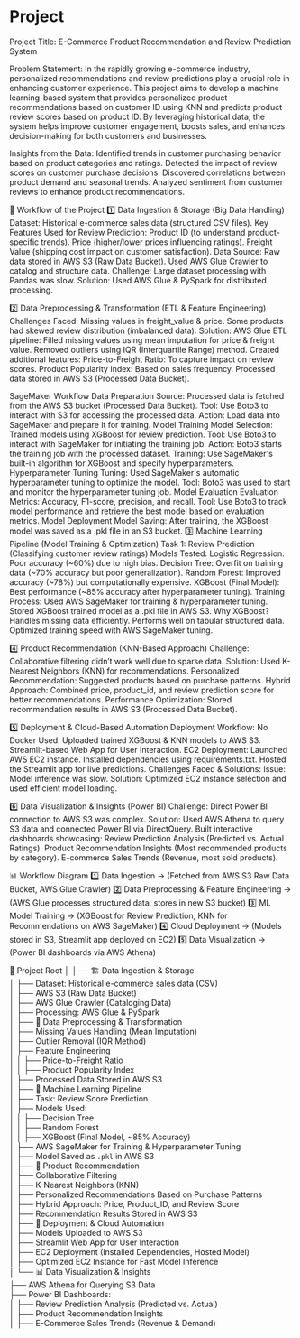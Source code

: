 # Project

Project Title: E-Commerce Product Recommendation and Review Prediction System

Problem Statement:
In the rapidly growing e-commerce industry, personalized recommendations and review predictions play a crucial role in enhancing customer experience. This project aims to develop a machine learning-based system that provides personalized product recommendations based on customer ID using KNN and predicts product review scores based on product ID. By leveraging historical data, the system helps improve customer engagement, boosts sales, and enhances decision-making for both customers and businesses.


Insights from the Data:
Identified trends in customer purchasing behavior based on product categories and ratings.
Detected the impact of review scores on customer purchase decisions.
Discovered correlations between product demand and seasonal trends.
Analyzed sentiment from customer reviews to enhance product recommendations.


📌 Workflow of the Project
1️⃣ Data Ingestion & Storage (Big Data Handling)
Dataset: Historical e-commerce sales data (structured CSV files).
Key Features Used for Review Prediction:
Product ID (to understand product-specific trends).
Price (higher/lower prices influencing ratings).
Freight Value (shipping cost impact on customer satisfaction).
Data Source:
Raw data stored in AWS S3 (Raw Data Bucket).
Used AWS Glue Crawler to catalog and structure data.
Challenge:
Large dataset processing with Pandas was slow.
Solution:
Used AWS Glue & PySpark for distributed processing.

2️⃣ Data Preprocessing & Transformation (ETL & Feature Engineering)
Challenges Faced:
Missing values in freight_value & price.
Some products had skewed review distribution (imbalanced data).
Solution:
AWS Glue ETL pipeline:
Filled missing values using mean imputation for price & freight value.
Removed outliers using IQR (Interquartile Range) method.
Created additional features:
Price-to-Freight Ratio: To capture impact on review scores.
Product Popularity Index: Based on sales frequency.
Processed data stored in AWS S3 (Processed Data Bucket).

SageMaker Workflow
Data Preparation
Source: Processed data is fetched from the AWS S3 bucket (Processed Data Bucket).
Tool: Use Boto3 to interact with S3 for accessing the processed data.
Action: Load data into SageMaker and prepare it for training.
Model Training
Model Selection: Trained models using XGBoost for review prediction.
Tool: Use Boto3 to interact with SageMaker for initiating the training job.
Action:
Boto3 starts the training job with the processed dataset.
Training: Use SageMaker's built-in algorithm for XGBoost and specify hyperparameters.
Hyperparameter Tuning
Tuning: Used SageMaker's automatic hyperparameter tuning to optimize the model.
Tool: Boto3 was used to start and monitor the hyperparameter tuning job.
Model Evaluation
Evaluation Metrics: Accuracy, F1-score, precision, and recall.
Tool: Use Boto3 to track model performance and retrieve the best model based on evaluation metrics.
Model Deployment
Model Saving: After training, the XGBoost model was saved as a .pkl file in an S3 bucket.
3️⃣ Machine Learning Pipeline (Model Training & Optimization)
Task 1: Review Prediction (Classifying customer review ratings)
Models Tested:
Logistic Regression: Poor accuracy (~60%) due to high bias.
Decision Tree: Overfit on training data (~70% accuracy but poor generalization).
Random Forest: Improved accuracy (~78%) but computationally expensive.
XGBoost (Final Model): Best performance (~85% accuracy after hyperparameter tuning).
Training Process:
Used AWS SageMaker for training & hyperparameter tuning.
Stored XGBoost trained model as a .pkl file in AWS S3.
Why XGBoost?
Handles missing data efficiently.
Performs well on tabular structured data.
Optimized training speed with AWS SageMaker tuning.

4️⃣ Product Recommendation (KNN-Based Approach)
Challenge:
Collaborative filtering didn’t work well due to sparse data.
Solution:
Used K-Nearest Neighbors (KNN) for recommendations.
Personalized Recommendation: Suggested products based on purchase patterns.
Hybrid Approach: Combined price, product_id, and review prediction score for better recommendations.
Performance Optimization:
Stored recommendation results in AWS S3 (Processed Data Bucket).

5️⃣ Deployment & Cloud-Based Automation
Deployment Workflow:
No Docker Used.
Uploaded trained XGBoost & KNN models to AWS S3.
Streamlit-based Web App for User Interaction.
EC2 Deployment:
Launched AWS EC2 instance.
Installed dependencies using requirements.txt.
Hosted the Streamlit app for live predictions.
Challenges Faced & Solutions:
Issue: Model inference was slow.
Solution: Optimized EC2 instance selection and used efficient model loading.

6️⃣ Data Visualization & Insights (Power BI)
Challenge:
Direct Power BI connection to AWS S3 was complex.
Solution:
Used AWS Athena to query S3 data and connected Power BI via DirectQuery.
Built interactive dashboards showcasing:
Review Prediction Analysis (Predicted vs. Actual Ratings).
Product Recommendation Insights (Most recommended products by category).
E-commerce Sales Trends (Revenue, most sold products).

📊 Workflow Diagram
1️⃣ Data Ingestion → (Fetched from AWS S3 Raw Data Bucket, AWS Glue Crawler)
2️⃣ Data Preprocessing & Feature Engineering → (AWS Glue processes structured data, stores in new S3 bucket)
3️⃣ ML Model Training → (XGBoost for Review Prediction, KNN for Recommendations on AWS SageMaker)
4️⃣ Cloud Deployment → (Models stored in S3, Streamlit app deployed on EC2)
5️⃣ Data Visualization → (Power BI dashboards via AWS Athena)


📂 Project Root
│
├── 🏗️ Data Ingestion & Storage  
│   ├── Dataset: Historical e-commerce sales data (CSV)  
│   ├── AWS S3 (Raw Data Bucket)  
│   ├── AWS Glue Crawler (Cataloging Data)  
│   ├── Processing: AWS Glue & PySpark  
│
├── 🔄 Data Preprocessing & Transformation  
│   ├── Missing Values Handling (Mean Imputation)  
│   ├── Outlier Removal (IQR Method)  
│   ├── Feature Engineering  
│   │   ├── Price-to-Freight Ratio  
│   │   ├── Product Popularity Index  
│   ├── Processed Data Stored in AWS S3  
│
├── 🤖 Machine Learning Pipeline  
│   ├── Task: Review Score Prediction  
│   ├── Models Used:  
│   │   ├── Decision Tree  
│   │   ├── Random Forest  
│   │   ├── XGBoost (Final Model, ~85% Accuracy)  
│   ├── AWS SageMaker for Training & Hyperparameter Tuning  
│   ├── Model Saved as `.pkl` in AWS S3  
│
├── 🛒 Product Recommendation  
│   ├── Collaborative Filtering  
│   ├── K-Nearest Neighbors (KNN)  
│   ├── Personalized Recommendations Based on Purchase Patterns  
│   ├── Hybrid Approach: Price, Product_ID, and Review Score  
│   ├── Recommendation Results Stored in AWS S3  
│
├── 🚀 Deployment & Cloud Automation  
│   ├── Models Uploaded to AWS S3  
│   ├── Streamlit Web App for User Interaction  
│   ├── EC2 Deployment (Installed Dependencies, Hosted Model)  
│   ├── Optimized EC2 Instance for Fast Model Inference  
│
└── 📊 Data Visualization & Insights  
    ├── AWS Athena for Querying S3 Data  
    ├── Power BI Dashboards:  
    │   ├── Review Prediction Analysis (Predicted vs. Actual)  
    │   ├── Product Recommendation Insights  
    │   ├── E-Commerce Sales Trends (Revenue & Demand)  
